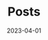 ---
date: 2023-04-01
featured_image: DSC01946.jpg
title: Posts
# type: gallery
sort_by: Name
resources:
  - src: posts/DSC01946.jpg
    title: Family
---